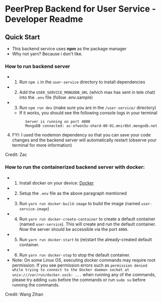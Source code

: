 # PeerPrep Backend for User Service - Developer Readme 

## Quick Start

- This backend service uses <b>npm</b> as the package manager
- Why not yarn? Because i don't like.

### How to run backend server

+ 1. Run `npm i` in the `user-service` directory to install dependencies
+ 2. Add the `USER_SERVICE_MONGODB_URL` (which max has sent in tele chat) into the `.env` file (follow .env.sample)
+ 3. Run `npm run dev` (make sure you are in the `/user-service/` directory)
    - If it works, you should see the following console logs in your terminal
  ```
        Server is running on port 4000
        MongoDB connected: ac-ofwon3u-shard-00-01.mnir8bt.mongodb.net
  ```
4. FYI: I used the nodemon dependency so that you can save your code changes and the backend server will automatically restart (observe your terminal for more information)

Credit: Zac

### How to run the containerized backend server with docker:
 - 1. Install docker on your device: [Docker](https://www.docker.com)
 - 2. Setup the `.env` file as the above paragraph mentioned
 - 3. Run `yarn run docker-build-image` to build the image (named `user-service-image`)
 - 4. Run `yarn run docker-create-container` to create a default container (named `user-service`). This will create and run the default container. Now the server should be accessible via the port `4000`.
 - 5. Run `yarn run docker-start` to (re)start the already-created default container. 
 - 6. Run `yarn run docker-stop` to stop the default container.
 - Note: On some Linux OS, executing docker commands may require root permission. If you see permission errors such as `permission denied while trying to connect to the Docker daemon socket at unix:///var/run/docker.sock: ...` when running any of the commands, please try adding `sudo` before the commands or run `sudo su` before running the commands.

 Credit: Wang Zihan

